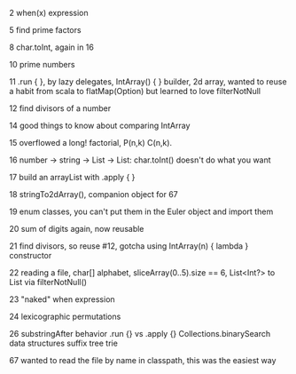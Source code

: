 2 when(x) expression

5 find prime factors

8 char.toInt, again in 16

10 prime numbers

11 .run { }, by lazy delegates, IntArray() { } builder, 2d array, wanted to reuse a habit from scala to flatMap(Option) but learned to love filterNotNull

12 find divisors of a number

14 good things to know about comparing IntArray

15 overflowed a long! factorial, P(n,k) C(n,k).

16 number -> string -> List<Char> -> List<Int>: char.toInt() doesn't do what you want

17 build an arrayList with .apply { }

18 stringTo2dArray(), companion object for 67

19 enum classes, you can't put them in the Euler object and import them

20 sum of digits again, now reusable

21 find divisors, so reuse #12, gotcha using IntArray(n) { lambda } constructor

22 reading a file, char[] alphabet, sliceArray(0..5).size == 6, List<Int?> to List<Int> via filterNotNull()

23 "naked" when expression

24 lexicographic permutations

26 substringAfter behavior .run {} vs .apply {} Collections.binarySearch data structures suffix tree trie

67 wanted to read the file by name in classpath, this was the easiest way